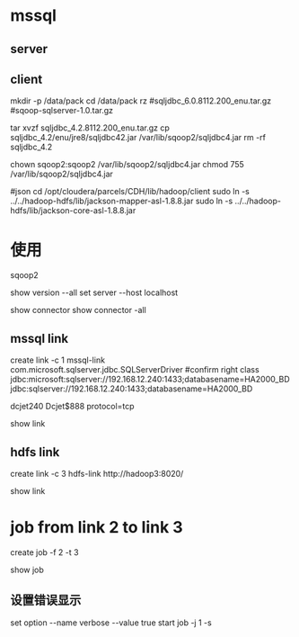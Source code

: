 
# mssql

## server
## client
mkdir -p /data/pack
cd /data/pack
rz
#sqljdbc_6.0.8112.200_enu.tar.gz
#sqoop-sqlserver-1.0.tar.gz

tar xvzf sqljdbc_4.2.8112.200_enu.tar.gz
cp sqljdbc_4.2/enu/jre8/sqljdbc42.jar /var/lib/sqoop2/sqljdbc4.jar
rm -rf sqljdbc_4.2

chown sqoop2:sqoop2 /var/lib/sqoop2/sqljdbc4.jar
chmod 755 /var/lib/sqoop2/sqljdbc4.jar



#json 
cd /opt/cloudera/parcels/CDH/lib/hadoop/client
sudo ln -s ../../hadoop-hdfs/lib/jackson-mapper-asl-1.8.8.jar
sudo ln -s ../../hadoop-hdfs/lib/jackson-core-asl-1.8.8.jar

# 使用
sqoop2

show version --all
set server --host localhost


show connector 
show connector -all

## mssql link
create link -c 1
mssql-link  
com.microsoft.sqlserver.jdbc.SQLServerDriver  #confirm right class
jdbc:microsoft:sqlserver://192.168.12.240:1433;databasename=HA2000_BD
jdbc:sqlserver://192.168.12.240:1433;databasename=HA2000_BD

dcjet240
Dcjet$888
protocol=tcp

show link

## hdfs link
create link -c 3
hdfs-link
http://hadoop3:8020/


show link
# job from link 2 to link 3
create job -f 2 -t 3


show job
## 设置错误显示
set option --name verbose --value true
start job -j 1 -s 